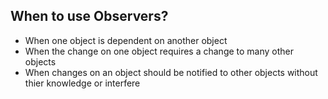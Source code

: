 <h2>When to use Observers?</h2>
<ul>
<li>When one object is dependent on another object</li>
<li>When the change on one object requires a change to many other objects</li>
<li>When changes on an object should be notified to other objects without thier knowledge or interfere</li>
</ul>